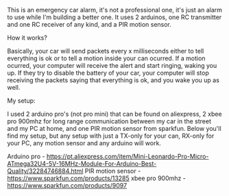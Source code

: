 This is an emergency car alarm, it's not a professional one, it's just an alarm to use while I'm building a better one. It uses 2 arduinos, one RC transmitter and one RC receiver of any kind, and a PIR motion sensor.

How it works?

Basically, your car will send packets every x milliseconds either to tell everything is ok or to tell a motion inside your can ocurred. If a motion ocurred, your computer will receive the alert and start ringing, waking you up. If they try to disable the battery of your car, your computer will stop receiving the packets saying that everything is ok, and you wake you up as well.


My setup:

I used 2 arduino pro's (not pro mini) that can be found on aliexpress, 2 xbee pro 900mhz for long range communication between my car in the street and my PC at home, and one PIR motion sensor from sparkfun. Below you'll find my setup, but any setup with just a TX-only for your can, RX-only for your PC, any motion sensor and any arduino will work.

Arduino pro - https://pt.aliexpress.com/item/Mini-Leonardo-Pro-Micro-ATmega32U4-5V-16MHz-Module-For-Arduino-Best-Quality/32284746884.html
PIR motion sensor - https://www.sparkfun.com/products/13285
xbee pro 900mhz - https://www.sparkfun.com/products/9097
